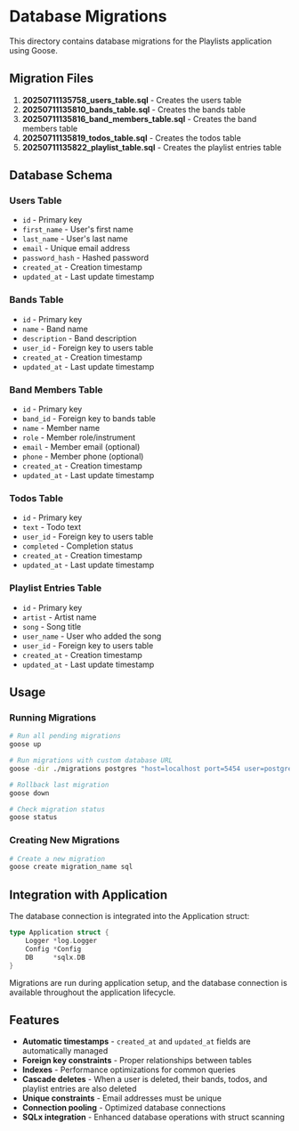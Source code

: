 # Database Migrations

This directory contains database migrations for the Playlists application using Goose.

## Migration Files

1. **20250711135758_users_table.sql** - Creates the users table
2. **20250711135810_bands_table.sql** - Creates the bands table
3. **20250711135816_band_members_table.sql** - Creates the band members table
4. **20250711135819_todos_table.sql** - Creates the todos table
5. **20250711135822_playlist_table.sql** - Creates the playlist entries table

## Database Schema

### Users Table
- `id` - Primary key
- `first_name` - User's first name
- `last_name` - User's last name
- `email` - Unique email address
- `password_hash` - Hashed password
- `created_at` - Creation timestamp
- `updated_at` - Last update timestamp

### Bands Table
- `id` - Primary key
- `name` - Band name
- `description` - Band description
- `user_id` - Foreign key to users table
- `created_at` - Creation timestamp
- `updated_at` - Last update timestamp

### Band Members Table
- `id` - Primary key
- `band_id` - Foreign key to bands table
- `name` - Member name
- `role` - Member role/instrument
- `email` - Member email (optional)
- `phone` - Member phone (optional)
- `created_at` - Creation timestamp
- `updated_at` - Last update timestamp

### Todos Table
- `id` - Primary key
- `text` - Todo text
- `user_id` - Foreign key to users table
- `completed` - Completion status
- `created_at` - Creation timestamp
- `updated_at` - Last update timestamp

### Playlist Entries Table
- `id` - Primary key
- `artist` - Artist name
- `song` - Song title
- `user_name` - User who added the song
- `user_id` - Foreign key to users table
- `created_at` - Creation timestamp
- `updated_at` - Last update timestamp

## Usage

### Running Migrations

```bash
# Run all pending migrations
goose up

# Run migrations with custom database URL
goose -dir ./migrations postgres "host=localhost port=5454 user=postgres password=postgres dbname=postgres sslmode=disable" up

# Rollback last migration
goose down

# Check migration status
goose status
```

### Creating New Migrations

```bash
# Create a new migration
goose create migration_name sql
```

## Integration with Application

The database connection is integrated into the Application struct:

```go
type Application struct {
    Logger *log.Logger
    Config *Config
    DB     *sqlx.DB
}
```

Migrations are run during application setup, and the database connection is available throughout the application lifecycle.

## Features

- **Automatic timestamps** - `created_at` and `updated_at` fields are automatically managed
- **Foreign key constraints** - Proper relationships between tables
- **Indexes** - Performance optimizations for common queries
- **Cascade deletes** - When a user is deleted, their bands, todos, and playlist entries are also deleted
- **Unique constraints** - Email addresses must be unique
- **Connection pooling** - Optimized database connections
- **SQLx integration** - Enhanced database operations with struct scanning 